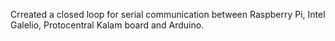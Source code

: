 Crreated a closed loop for serial communication between Raspberry Pi, Intel Galelio, Protocentral Kalam board and Arduino.
